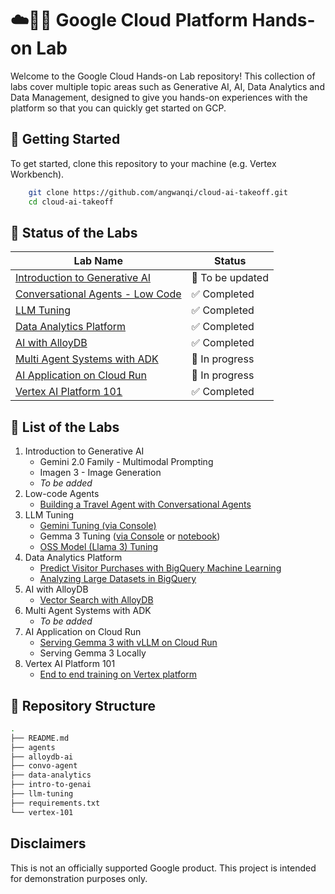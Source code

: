 # ☁️👨‍💻 Google Cloud Platform Hands-on Lab

Welcome to the Google Cloud Hands-on Lab repository! This collection of labs cover multiple topic areas such as Generative AI, AI, Data Analytics and Data Management, designed to give you hands-on experiences with the platform so that you can quickly get started on GCP. 

## 🚀 Getting Started
To get started, clone this repository to your machine (e.g. Vertex Workbench). 
```bash
    git clone https://github.com/angwanqi/cloud-ai-takeoff.git
    cd cloud-ai-takeoff
 ```
## 🔧 Status of the Labs
| Lab Name | Status |
| --- | --- |
| [Introduction to Generative AI](intro-to-genai)  | 🚧 To be updated |
| [Conversational Agents - Low Code](convo-agent) | ✅ Completed |
| [LLM Tuning](llm-tuning) | ✅ Completed |
| [Data Analytics Platform](data-analytics) | ✅ Completed |
| [AI with AlloyDB](alloydb-ai) | ✅ Completed |
| [Multi Agent Systems with ADK](agents) | 🚧 In progress |
| [AI Application on Cloud Run](cloudrun) | 🚧 In progress |
| [Vertex AI Platform 101](vertex-101) | ✅ Completed |

## 🤖 List of the Labs
1. Introduction to Generative AI
    - Gemini 2.0 Family - Multimodal Prompting
    - Imagen 3 - Image Generation
    - *To be added*
2. Low-code Agents
    - [Building a Travel Agent with Conversational Agents](convo-agent/travel_convo_agent.md)
3. LLM Tuning
    - [Gemini Tuning (via Console)](https://cloud.google.com/vertex-ai/generative-ai/docs/models/gemini-use-supervised-tuning#console)
    - Gemma 3 Tuning ([via Console](https://console.cloud.google.com/vertex-ai/publishers/google/model-garden/gemma3) or [notebook](llm-tuning/gemma3_finetuning_on_vertex.ipynb))
    - [OSS Model (Llama 3) Tuning](llm-tuning/llama3_finetuning_on_vertex.ipynb)
4. Data Analytics Platform
    - [Predict Visitor Purchases with BigQuery Machine Learning](data-analytics/bigquery-ml)
    - [Analyzing Large Datasets in BigQuery](data-analytics/bigquery)
5. AI with AlloyDB
    - [Vector Search with AlloyDB](alloydb-ai/vector_search_with_alloydb.md)
6. Multi Agent Systems with ADK
    - *To be added*
7. AI Application on Cloud Run
    - [Serving Gemma 3 with vLLM on Cloud Run](cloudrun/deploy_vllm_cloudrun.md)
    - Serving Gemma 3 Locally
8. Vertex AI Platform 101
    - [End to end training on Vertex platform](vertex-101)


## 🧱 Repository Structure
```bash
.
├── README.md
├── agents
├── alloydb-ai
├── convo-agent
├── data-analytics
├── intro-to-genai
├── llm-tuning
├── requirements.txt
└── vertex-101
```

## Disclaimers
This is not an officially supported Google product. This project is intended for demonstration purposes only.
